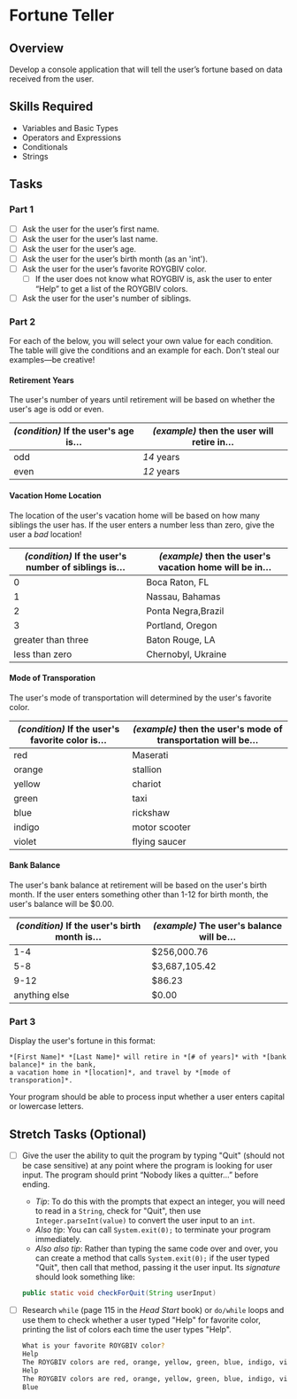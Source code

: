 # Fortune Teller

## Overview
Develop a console application that will tell the user’s fortune based on data received from the user.

## Skills Required
-  Variables and Basic Types
-  Operators and Expressions
-  Conditionals
-  Strings

## Tasks

### Part 1
- [ ] Ask the user for the user’s first name.
- [ ] Ask the user for the user’s last name.
- [ ] Ask the user for the user’s age.
- [ ] Ask the user for the user’s birth month (as an 'int').
- [ ] Ask the user for the user’s favorite ROYGBIV color.
  - [ ] If the user does not know what ROYGBIV is, ask the user to enter “Help” to get a list of the ROYGBIV colors.
- [ ] Ask the user for the user's number of siblings.

### Part 2

For each of the below, you will select your own value for each condition. The table will give the conditions and an example for each. Don't steal our examples—be creative!

#### Retirement Years

The user's number of years until retirement will be based on whether the user's age is odd or even.

|*(condition)* If the user's age is…	|*(example)* then the user will retire in…
|-----------------------|-----------------------------------------
|odd					|*14* years
|even					|*12* years

#### Vacation Home Location

The location of the user's vacation home will be based on how many siblings the user has. If the user enters a number less than zero, give the user a *bad* location!

|*(condition)* If the user's number of siblings is…	|*(example)* then the user's vacation home will be in…
|---------------------------------------------------|-----------------------------------------------------
|0													|Boca Raton, FL
|1													|Nassau, Bahamas
|2													|Ponta Negra,Brazil
|3													|Portland, Oregon
|greater than three									|Baton Rouge, LA
|less than zero										|Chernobyl, Ukraine

#### Mode of Transporation

The user's mode of transportation will determined by the user's favorite color.

|*(condition)* If the user's favorite color is…	|*(example)* then the user's mode of transportation will be…
|-------|--------------
|red 	|Maserati
|orange	|stallion
|yellow	|chariot
|green	|taxi
|blue	|rickshaw
|indigo	|motor scooter
|violet	|flying saucer

#### Bank Balance

The user's bank balance at retirement will be based on the user's birth month. If the user enters something other than 1-12 for birth month, the user's balance will be $0.00.

|*(condition)* If the user's birth month is…|*(example)* The user's balance will be…
|---------------|--------------
|1-4			|$256,000.76
|5-8			|$3,687,105.42
|9-12			|$86.23
|anything else	|$0.00

### Part 3

Display the user's fortune in this format:

	*[First Name]* *[Last Name]* will retire in *[# of years]* with *[bank balance]* in the bank,
	a vacation home in *[location]*, and travel by *[mode of transporation]*.

Your program should be able to process input whether a user enters capital or lowercase letters.

## Stretch Tasks (Optional)

- [ ] Give the user the ability to quit the program by typing "Quit" (should not be case sensitive) at any point where the program is looking for user input. The program should print “Nobody likes a quitter...” before ending.

	- *Tip*: To do this with the prompts that expect an integer, you will need to read in a `String`, check for "Quit", then use `Integer.parseInt(value)` to convert the user input to an `int`.
	- *Also tip*: You can call `System.exit(0);` to terminate your program immediately.
	- *Also also tip*: Rather than typing the same code over and over, you can create a method that calls `System.exit(0);` if the user typed "Quit", then call that method, passing it the user input. Its *signature* should look something like:

	```java
	public static void checkForQuit(String userInput)
	```

- [ ] Research `while` (page 115 in the *Head Start* book) or `do/while` loops and use them to check whether a user typed "Help" for favorite color, printing the list of colors each time the user types "Help".

	```bash
	What is your favorite ROYGBIV color?
	Help
	The ROYGBIV colors are red, orange, yellow, green, blue, indigo, violet.
	Help
	The ROYGBIV colors are red, orange, yellow, green, blue, indigo, violet.
	Blue
	```